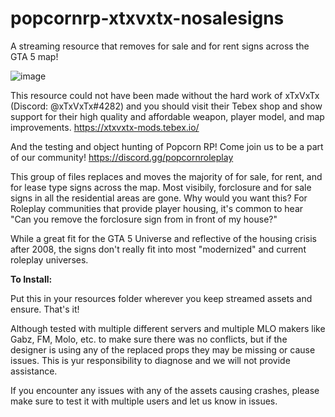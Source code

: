 # popcornrp-xtxvxtx-nosalesigns

A streaming resource that removes for sale and for rent signs across the GTA 5 map!

![image](https://github.com/alberttheprince/popcornrp-xtxvxtx-nosalesigns/assets/85725579/2f85e4e5-12b3-473c-a1b6-d88d00f0fb83)

This resource could not have been made without the hard work of xTxVxTx (Discord: @xTxVxTx#4282) and you should visit their Tebex shop and show support for their high quality and affordable weapon, player model, and map improvements. https://xtxvxtx-mods.tebex.io/

And the testing and object hunting of Popcorn RP! Come join us to be a part of our community! https://discord.gg/popcornroleplay 

This group of files replaces and moves the majority of for sale, for rent, and for lease type signs across the map. Most visibily, forclosure and for sale signs in all the residential areas are gone. Why would you want this? For Roleplay communities that provide player housing, it's common to hear "Can you remove the forclosure sign from in front of my house?"

While a great fit for the GTA 5 Universe and reflective of the housing crisis after 2008, the signs don't really fit into most "modernized" and current roleplay universes.

**To Install:**

Put this in your resources folder wherever you keep streamed assets and ensure. That's it!

 Although tested with multiple different servers and multiple MLO makers like Gabz, FM, Molo, etc. to make sure there was no conflicts, but if the designer is using any of the replaced props they may be missing or cause issues. This is yur responsibility to diagnose and we will not provide assistance.

If you encounter any issues with any of the assets causing crashes, please make sure to test it with multiple users and let us know in issues. 




